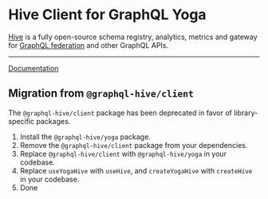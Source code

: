 # Hive Client for GraphQL Yoga

[Hive](https://the-guild.dev/graphql/hive) is a fully open-source schema registry, analytics,
metrics and gateway for [GraphQL federation](https://the-guild.dev/graphql/hive/federation) and
other GraphQL APIs.

---

[Documentation](https://the-guild.dev/graphql/hive/docs/other-integrations/graphql-yoga)

## Migration from `@graphql-hive/client`

The `@graphql-hive/client` package has been deprecated in favor of library-specific packages.

1. Install the `@graphql-hive/yoga` package.
1. Remove the `@graphql-hive/client` package from your dependencies.
1. Replace `@graphql-hive/client` with `@graphql-hive/yoga` in your codebase.
1. Replace `useYogaHive` with `useHive`, and `createYogaHive` with `createHive` in your codebase.
1. Done
